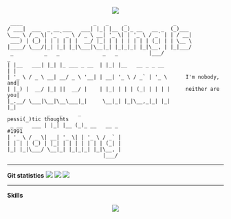 <p align="center">
 <img src="https://readme-typing-svg.herokuapp.com?center=true&vCenter=true&lines=Something+is+better+than+nothing;I'm+nobody%2C+and+neither+are+you;pessimistic+thoughts+%231991;......" />
</p>

```
 ____                       _   _     _               _     
/ ___|  ___  _ __ ___   ___| |_| |__ (_)_ __   __ _  (_)___ 
\___ \ / _ \| '_ ` _ \ / _ \ __| '_ \| | '_ \ / _` | | / __|
 ___) | (_) | | | | | |  __/ |_| | | | | | | | (_| | | \__ \
|____/ \___/|_| |_| |_|\___|\__|_| |_|_|_| |_|\__, | |_|___/
 _          _   _              _   _          |___/                     _
| |__   ___| |_| |_ ___ _ __  | |_| |__   __ _ _ __                    | |
| '_ \ / _ \ __| __/ _ \ '__| | __| '_ \ / _` | '_ \      I'm nobody, and|
| |_) |  __/ |_| ||  __/ |    | |_| | | | (_| | | | |     neither are you|
|_.__/ \___|\__|\__\___|_|     \__|_| |_|\__,_|_| |_|                  |_|
             _   _     _                                          pessi(_)tic thoughts
 _ __   ___ | |_| |__ (_)_ __   __ _                                               #1991
| '_ \ / _ \| __| '_ \| | '_ \ / _` | 
| | | | (_) | |_| | | | | | | | (_| |
|_| |_|\___/ \__|_| |_|_|_| |_|\__, |
                               |___/ 
 ```
---

<b>Git statistics</b>
<img src="https://github-readme-stats.vercel.app/api?username=test2user-aqil&show_icons=true&theme=github_dark&hide_border=true&hide_title=true&count_private=true" />
<img src="https://github-readme-stats.vercel.app/api/top-langs/?username=test2user-aqil&hide=html&layout=compact&theme=github_dark&hide_border=true" />
<img src="https://github-readme-streak-stats.herokuapp.com/?user=test2user-aqil&theme=github-dark-blue&hide_border=true" />

---

<b>Skills</b>
<p align="center">
<img src="https://skillicons.dev/icons?theme=dark&perline=9&i=bash,linux,git,github,heroku,netlify,vscode,html,css,js,tailwind,react,svelte,astro,python,c,cpp,rust" />
</p>
